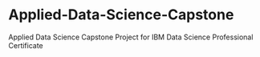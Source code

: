 # Applied-Data-Science-Capstone
Applied Data Science Capstone Project for IBM Data Science Professional Certificate
